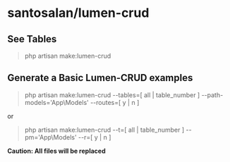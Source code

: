 # santosalan/lumen-crud
## See Tables
> php artisan make:lumen-crud

## Generate a Basic Lumen-CRUD examples
> php artisan make:lumen-crud --tables=[ all | table_number ] --path-models='App\Models\' --routes=[ y | n ]

or

> php artisan make:lumen-crud --t=[ all | table_number ] --pm='App\Models\' --r=[ y | n ]


**Caution: All files will be replaced**
    
